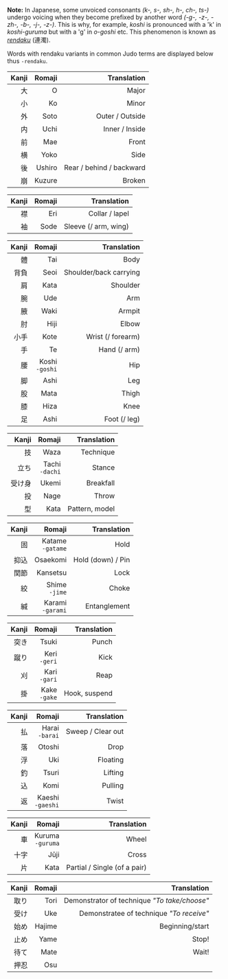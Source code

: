 **Note:** In Japanese, some unvoiced consonants *(k-, s-, sh-, h-, ch-, ts-)* undergo voicing when they become prefixed by another word *(-g-, -z-, -zh-, -b-, -j-, -z-)*. This is why, for example, *koshi* is pronounced with a 'k' in *koshi-guruma* but with a 'g' in *o-goshi* etc. This phenomenon is known as [*rendaku*](https://en.wikipedia.org/wiki/Rendaku) (連濁).

Words with rendaku variants in common Judo terms are displayed below thus `-rendaku`.

| Kanji | Romaji | Translation |
|---:   | ---:   | ---:        |
| 大 | O | Major| 
| 小 | Ko | Minor| 
| 外 | Soto | Outer / Outside| 
| 内 | Uchi | Inner / Inside| 
| 前 | Mae | Front| 
| 横 | Yoko | Side| 
| 後 | Ushiro | Rear / behind / backward| 
| 崩 | Kuzure | Broken| 

| Kanji | Romaji | Translation |
|---:   | ---:   | ---:        |
| 襟 | Eri | Collar / lapel| 
| 袖 | Sode | Sleeve (/ arm, wing)| 

| Kanji | Romaji | Translation |
|---:   | ---:   | ---:        |
| 體 | Tai | Body| 
| 背負 | Seoi | Shoulder/back carrying| 
| 肩 | Kata | Shoulder| 
| 腕 | Ude | Arm| 
| 腋 | Waki | Armpit| 
| 肘 | Hiji | Elbow| 
| 小手 | Kote | Wrist (/ forearm)| 
| 手 | Te | Hand (/ arm)| 
| 腰 | Koshi <br> `-goshi` | Hip| 
| 脚 | Ashi | Leg| 
| 股 | Mata | Thigh| 
| 膝 | Hiza | Knee| 
| 足 | Ashi | Foot (/ leg)

| Kanji | Romaji | Translation |
|---:   | ---:   | ---:        |
技 | Waza | Technique| 
| 立ち | Tachi <br> `-dachi` | Stance| 
| 受け身 | Ukemi | Breakfall| 
| 投 | Nage | Throw| 
| 型 | Kata | Pattern, model| 

| Kanji | Romaji | Translation |
|---:   | ---:   | ---:        |
| 固 | Katame <br> `-gatame` | Hold| 
| 抑込 | Osaekomi | Hold (down) / Pin| 
| 関節 | Kansetsu | Lock| 
| 絞 | Shime <br> `-jime` | Choke| 
| 緘 | Karami <br> `-garami` | Entanglement| 

| Kanji | Romaji | Translation |
|---:   | ---:   | ---:        |
| 突き | Tsuki | Punch| 
| 蹴り | Keri <br> `-geri` | Kick| 
| 刈 | Kari <br> `-gari` | Reap| 
| 掛 | Kake <br> `-gake` | Hook, suspend| 

| Kanji | Romaji | Translation |
|---:   | ---:   | ---:        |
| 払 | Harai <br> `-barai` | Sweep / Clear out| 
| 落 | Otoshi | Drop| 
| 浮 | Uki | Floating| 
| 釣 | Tsuri | Lifting| 
| 込 | Komi | Pulling| 
| 返 | Kaeshi <br> `-gaeshi` | Twist| 

| Kanji | Romaji | Translation |
|---:   | ---:   | ---:        |
| 車 | Kuruma <br> `-guruma` | Wheel| 
| 十字 | Jūji | Cross| 
| 片 | Kata | Partial / Single (of a pair)

| Kanji | Romaji | Translation |
|---:   | ---:   | ---:        |
| 取り | Tori | Demonstrator of technique *"To take/choose"* | 
| 受け | Uke | Demonstratee of technique *"To receive"*| 
| 始め | Hajime | Beginning/start | 
| 止め | Yame | Stop! | 
| 待て | Mate | Wait! | 
| 押忍 | Osu | 
